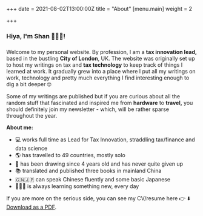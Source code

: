 +++
date = 2021-08-02T13:00:00Z
title = "About"
[menu.main]
weight = 2

+++
### Hiya, I'm **Shan 👩🏻‍💻**! 

##### 

Welcome to my personal website. By profession, I am a **tax innovation lead,** based in the bustling **City of London**, UK.  The website was originally set up to host my writings on tax and **tax technology** to keep track of things I learned at work. It gradually grew into a place where I put all my writings on work, technology and pretty much everything I find interesting enough to dig a bit deeper 🤓 

Some of my writings are published but if you are curious about all the random stuff that fascinated and inspired me from **hardware** to **travel,** you should definitely join my newsletter - which, will be rather sparse throughout the year. 

**About me:** 

*  💻 works full time as Lead for Tax Innovation, straddling tax/finance and data science
* 🌎 has travelled to 49 countries, mostly solo
* 🎨 has been drawing since 4 years old and has never quite given up
* 📚 translated and published three books in mainland China
*  🇨🇳🇯🇵 can speak Chinese fluently and some basic Japanese
* 🙇🏻‍♀️ is always learning something new, every day

If you are more on the serious side, you can see my CV/resume here 👉 ⬇️ [Download as a PDF](https://github.com/bobbleoxs/shantax/blob/master/static/uploads/ShanSun%20-%20Resume.pdf "Download as PDF"). 